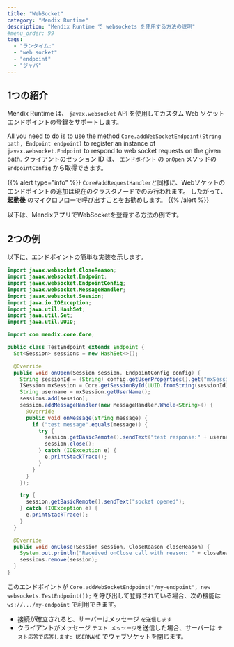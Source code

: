 ```yaml
---
title: "WebSocket"
category: "Mendix Runtime"
description: "Mendix Runtime で websockets を使用する方法の説明"
#menu_order: 99
tags:
  - "ランタイム:"
  - "web socket"
  - "endpoint"
  - "ジャバ"
---
```


## 1つの紹介

Mendix Runtime は、 `javax.websocket` API を使用してカスタム Web ソケット エンドポイントの登録をサポートします。

All you need to do is to use the method `Core.addWebSocketEndpoint(String path, Endpoint endpoint)` to register an instance of `javax.websocket.Endpoint` to respond to web socket requests on the given path. クライアントのセッション ID は、 `エンドポイント` の `onOpen` メソッドの `EndpointConfig` から取得できます。

{{% alert type="info" %}}
`Core#addRequestHandler`と同様に、Webソケットのエンドポイントの追加は現在のクラスタノードでのみ行われます。 したがって、 **起動後** のマイクロフローで呼び出すことをお勧めします。
{{% /alert %}}

以下は、MendixアプリでWebSocketを登録する方法の例です。

## 2つの例

以下に、エンドポイントの簡単な実装を示します。

```java
import javax.websocket.CloseReason;
import javax.websocket.Endpoint;
import javax.websocket.EndpointConfig;
import javax.websocket.MessageHandler;
import javax.websocket.Session;
import java.io.IOException;
import java.util.HashSet;
import java.util.Set;
import java.util.UUID;

import com.mendix.core.Core;

public class TestEndpoint extends Endpoint {
  Set<Session> sessions = new HashSet<>();

  @Override
  public void onOpen(Session session, EndpointConfig config) {
    String sessionId = (String) config.getUserProperties().get("mxSessionId");
    ISession mxSession = Core.getSessionById(UUID.fromString(sessionId));
    String username = mxSession.getUserName();
    sessions.add(session);
    session.addMessageHandler(new MessageHandler.Whole<String>() {
      @Override
      public void onMessage(String message) {
        if ("test message".equals(message)) {
          try {
            session.getBasicRemote().sendText("test response:" + username);
            session.close();
          } catch (IOException e) {
            e.printStackTrace();
          }
        }
      }
    });

    try {
      session.getBasicRemote().sendText("socket opened");
    } catch (IOException e) {
      e.printStackTrace();
    }
  }

  @Override
  public void onClose(Session session, CloseReason closeReason) {
    System.out.println("Received onClose call with reason: " + closeReason);
    sessions.remove(session);
  }
}
```

このエンドポイントが `Core.addWebSocketEndpoint("/my-endpoint", new websockets.TestEndpoint());` を呼び出して登録されている場合、次の機能は `ws://.../my-endpoint` で利用できます。

* 接続が確立されると、サーバーはメッセージ `を送信します`
* クライアントがメッセージ `テスト メッセージ`を送信した場合、サーバーは `テスト応答で応答します: USERNAME` でウェブソケットを閉じます。

